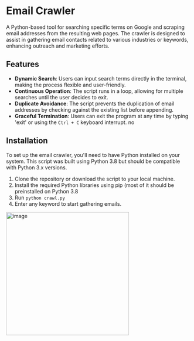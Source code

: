 # Email Crawler

A Python-based tool for searching specific terms on Google and scraping email addresses from the resulting web pages. 
The crawler is designed to assist in gathering email contacts related to various industries or keywords, enhancing outreach and marketing efforts.

## Features

- **Dynamic Search**: Users can input search terms directly in the terminal, making the process flexible and user-friendly.
- **Continuous Operation**: The script runs in a loop, allowing for multiple searches until the user decides to exit.
- **Duplicate Avoidance**: The script prevents the duplication of email addresses by checking against the existing list before appending.
- **Graceful Termination**: Users can exit the program at any time by typing 'exit' or using the `Ctrl + C` keyboard interrupt. no
  

## Installation

To set up the email crawler, you'll need to have Python installed on your system. This script was built using Python 3.8 but should be compatible with Python 3.x versions.

1. Clone the repository or download the script to your local machine.
2. Install the required Python libraries using pip (most of it should be preinstalled on Python 3.8
3. Run ```python crawl.py```
4. Enter any keyword to start gathering emails.
<img width="335" alt="image" src="https://github.com/TheOldHook/email-crawler/assets/71928222/5cf0ffde-a679-41f1-872a-a263526abc93">
